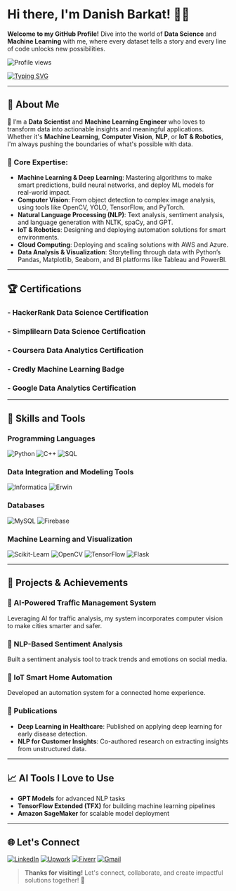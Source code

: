 # Hi there, I'm Danish Barkat! 👋✨

**Welcome to my GitHub Profile!** Dive into the world of **Data Science** and **Machine Learning** with me, where every dataset tells a story and every line of code unlocks new possibilities.

![Profile views](https://komarev.com/ghpvc/?username=Dan-445&color=brightgreen)

[![Typing SVG](https://readme-typing-svg.herokuapp.com?lines=Data+Scientist+%26+ML+Engineer;Deep+Learning+Expert;Cloud+Computing+Enthusiast;Always+Learning+%F0%9F%92%AB;Let%27s+Build+Something+Amazing!&center=true&width=500&height=50)](https://github.com/Dan-445/Dan-445/)

---

## 🌟 About Me

🚀 I’m a **Data Scientist** and **Machine Learning Engineer** who loves to transform data into actionable insights and meaningful applications. Whether it's **Machine Learning**, **Computer Vision**, **NLP**, or **IoT & Robotics**, I'm always pushing the boundaries of what's possible with data.

### 🔑 Core Expertise:
- **Machine Learning & Deep Learning**: Mastering algorithms to make smart predictions, build neural networks, and deploy ML models for real-world impact.
- **Computer Vision**: From object detection to complex image analysis, using tools like OpenCV, YOLO, TensorFlow, and PyTorch.
- **Natural Language Processing (NLP)**: Text analysis, sentiment analysis, and language generation with NLTK, spaCy, and GPT.
- **IoT & Robotics**: Designing and deploying automation solutions for smart environments.
- **Cloud Computing**: Deploying and scaling solutions with AWS and Azure.
- **Data Analysis & Visualization**: Storytelling through data with Python’s Pandas, Matplotlib, Seaborn, and BI platforms like Tableau and PowerBI.

---

## 🏆 Certifications

### - HackerRank Data Science Certification
### - Simplilearn Data Science Certification
### - Coursera Data Analytics Certification
### - Credly Machine Learning Badge
### - Google Data Analytics Certification

---

## 🔧 Skills and Tools

### Programming Languages
![Python](https://img.shields.io/badge/Python-%233776AB.svg?style=for-the-badge&logo=python&logoColor=white)
![C++](https://img.shields.io/badge/C++-%2300599C.svg?style=for-the-badge&logo=cplusplus&logoColor=white)
![SQL](https://img.shields.io/badge/SQL-%2300f.svg?style=for-the-badge&logo=mysql&logoColor=white)

### Data Integration and Modeling Tools
![Informatica](https://img.shields.io/badge/Informatica-%23FFCA28.svg?style=for-the-badge&logo=informatica&logoColor=black)
![Erwin](https://img.shields.io/badge/Erwin-%23FFCA28.svg?style=for-the-badge&logo=erwin&logoColor=black)

### Databases
![MySQL](https://img.shields.io/badge/MySQL-%234479A1.svg?style=for-the-badge&logo=mysql&logoColor=white)
![Firebase](https://img.shields.io/badge/Firebase-%23FFCA28.svg?style=for-the-badge&logo=firebase&logoColor=black)

### Machine Learning and Visualization
![Scikit-Learn](https://img.shields.io/badge/Scikit--Learn-%23F7931E.svg?style=for-the-badge&logo=scikit-learn&logoColor=white)
![OpenCV](https://img.shields.io/badge/OpenCV-%235C3EE8.svg?style=for-the-badge&logo=opencv&logoColor=white)
![TensorFlow](https://img.shields.io/badge/TensorFlow-%23FF6F00.svg?style=for-the-badge&logo=tensorflow&logoColor=white)
![Flask](https://img.shields.io/badge/Flask-%23000.svg?style=for-the-badge&logo=flask&logoColor=white)

---

## 🚀 Projects & Achievements

### 🔹 AI-Powered Traffic Management System
Leveraging AI for traffic analysis, my system incorporates computer vision to make cities smarter and safer.

### 🔹 NLP-Based Sentiment Analysis
Built a sentiment analysis tool to track trends and emotions on social media.

### 🔹 IoT Smart Home Automation
Developed an automation system for a connected home experience.

### 🌟 Publications
- **Deep Learning in Healthcare**: Published on applying deep learning for early disease detection.
- **NLP for Customer Insights**: Co-authored research on extracting insights from unstructured data.

---

## 📈 AI Tools I Love to Use

- **GPT Models** for advanced NLP tasks
- **TensorFlow Extended (TFX)** for building machine learning pipelines
- **Amazon SageMaker** for scalable model deployment

---

## 🌐 Let's Connect

[![LinkedIn](https://img.icons8.com/color/48/000000/linkedin-circled--v3.gif)](https://www.linkedin.com/in/danish-barkat)
[![Upwork](https://img.icons8.com/color/48/000000/upwork.png)](https://www.upwork.com/freelancers/~01a9a00afda63ff8cf)
[![Fiverr](https://img.icons8.com/color/48/000000/fiverr.png)](https://www.fiverr.com/grayorb)
[![Gmail](https://img.icons8.com/fluency/48/000000/gmail-new.png)](mailto:barkatdanish44@gmail.com)

> **Thanks for visiting!** Let's connect, collaborate, and create impactful solutions together! 🚀
